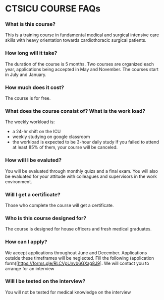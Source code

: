 # CTSICU COURSE FAQs

### What is this course?
This is a training course in fundamental medical and surgical intensive care skills with heavy orientation towards cardiothoracic surgical patients.

### How long will it take?
The duration of the course is 5 months.   Two courses are organized each year, applications being accepted in May and November. The courses start in July and January.

### How much does it cost?
The course is for free. 

### What does the course consist of? What is the work load?
The weekly workload is:
- a 24-hr shift on the ICU
- weekly studying on google classroom
- the workload is expected to be 3-hour daily study 
If you failed to attend at least 85% of them, your course will be canceled.

### How will I be evaluted?
You will be evaluated through monthly quizs and a final exam. You will also be evaluated for your attitude with colleagues and supervisors in the work environment.

### Will I get a certificate?
Those who complete the course will get a certificate.

### Who is this course designed for?
The course is designed for house officers and fresh medical graduates.

### How can I apply?
We accept applications throughout June and December.  Applications outside these timeframes will be neglected.
Fill the following (application form)[https://forms.gle/RLCVpUnvb6GXag8J9]. We will contact you to arrange for an interview

### Will I be tested on the interview?
You will not be tested for medical knowledge on the interview
